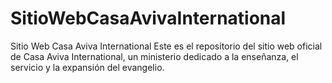 # SitioWebCasaAvivaInternational
Sitio Web Casa Aviva International  Este es el repositorio del sitio web oficial de Casa Aviva International, un ministerio dedicado a la enseñanza, el servicio y la expansión del evangelio.
